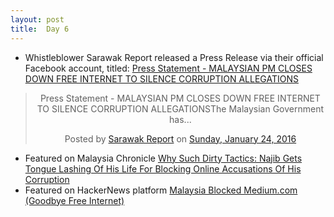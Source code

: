 ```yaml
---
layout: post
title:  Day 6
---
```


- Whistleblower Sarawak Report released a Press Release via their official Facebook account, titled: <a href="https://www.facebook.com/sarawakreport/posts/1241838005843000" target="_blank">Press Statement - MALAYSIAN PM CLOSES DOWN FREE INTERNET TO SILENCE CORRUPTION ALLEGATIONS</a>

<center>
<div id="fb-root"></div><script>(function(d, s, id) {  var js, fjs = d.getElementsByTagName(s)[0];  if (d.getElementById(id)) return;  js = d.createElement(s); js.id = id;  js.src = "//connect.facebook.net/en_US/sdk.js#xfbml=1&version=v2.3";  fjs.parentNode.insertBefore(js, fjs);}(document, 'script', 'facebook-jssdk'));</script><div class="fb-post" data-href="https://www.facebook.com/sarawakreport/posts/1241838005843000" data-width="500"><div class="fb-xfbml-parse-ignore"><blockquote cite="https://www.facebook.com/sarawakreport/posts/1241838005843000"><p>Press Statement - MALAYSIAN PM CLOSES DOWN FREE INTERNET TO SILENCE CORRUPTION ALLEGATIONSThe Malaysian Government has...</p>Posted by <a href="https://www.facebook.com/sarawakreport/">Sarawak Report</a> on&nbsp;<a href="https://www.facebook.com/sarawakreport/posts/1241838005843000">Sunday, January 24, 2016</a></blockquote></div></div>
</center>

- Featured on Malaysia Chronicle <a href="http://www.malaysia-chronicle.com/index.php?option=com_k2&view=item&id=610089:all-eyes-national--international-on-najib-sue-us-if-we-are-lying-about-you-swak-report-dares-msian-pm" target="_blank">Why Such Dirty Tactics: Najib Gets Tongue Lashing Of His Life For Blocking Online Accusations Of His Corruption</a>
- Featured on HackerNews platform <a href="https://news.ycombinator.com/item?id=10967734" target="_blank">Malaysia Blocked Medium.com (Goodbye Free Internet)</a>